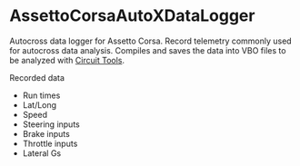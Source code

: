 # AssettoCorsaAutoXDataLogger
Autocross data logger for Assetto Corsa. Record telemetry commonly used for autocross data analysis. Compiles and saves the data into VBO files to be analyzed with [Circuit Tools](https://www.vboxmotorsport.co.uk/index.php/en/circuit-tools).

Recorded data
* Run times
* Lat/Long
* Speed
* Steering inputs
* Brake inputs
* Throttle inputs
* Lateral Gs
